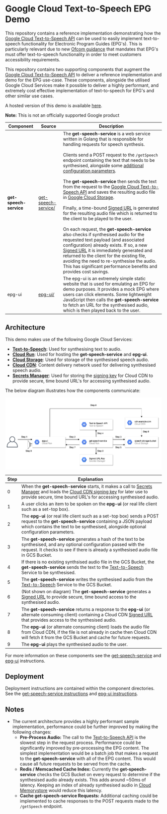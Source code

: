 # Google Cloud Text-to-Speech EPG Demo

This repository contains a reference implementation demonstrating how the [Google Cloud Text-to-Speech API](https://cloud.google.com/text-to-speech) can be used to easily implement text-to-speech functionality for Electronic Program Guides (EPG's). This is particularly relevant due to new [Ofcom guidance](https://www.ofcom.org.uk/__data/assets/pdf_file/0042/196989/epg-accessibility-report-2020.pdf) that mandates that EPG's must offer text-to-speech functionality in order to meet customers accessibility requirements.

This repository contains two supporting components that augment the [Google Cloud Text-to-Speech API](https://cloud.google.com/text-to-speech) to deliver a reference implementation and demo for the EPG use-case. These components, alongside the utilised Google Cloud Services make it possible to deliver a highly performant, and extremely cost effective implementation of text-to-speech for EPG's and other similar use cases.

A hosted version of this demo is available [here](https://epg.epg-text-to-speech.demos.maynard.io).

**Note:** This is not an officially supported Google product

| Component                     | Source                                                 |    Description  |
|---                            |---                                                     |---              |
| **get-speech-service**            | [get-speech-service/](get-speech-service/)             | The **get-speech-service** is a web service written in Golang that is responsible for handling requests for speech synthesis.<br><br>Clients send a POST request to the `/getSpeech` endpoint containing the text that needs to be synthesised, alongside some [additional configuration parameters](get-speech-service/README.md#request).<br><br>The **get-speech-service** then sends the text from the request to the [Google Cloud Text-to-Speech API](https://cloud.google.com/text-to-speech) and saves the resulting audio file in [Google Cloud Storage](https://cloud.google.com/storage).<br><br>Finally, a time-bound [Signed URL](https://cloud.google.com/cdn/docs/using-signed-urls) is generated for the resulting audio file which is returned to the client to be played to the user.<br><br>On each request, the **get-speech-service** also checks if synthesised audio for the requested text payload (and associated configuration) already exists. If so, a new [Signed URL](https://cloud.google.com/cdn/docs/using-signed-urls) it is immediately generated and returned to the client for the existing file, avoiding the need to re-synthesise the audio. This has significant performance benefits and provides cost savings.               |
| epg-ui                        | [epg-ui/](epg-ui/)                                     | The epg-ui is an extremely simple static website that is used for emulating an EPG for demo purposes. It provides a mock EPG where users can click elements. Some lightweight JavaScript then calls the **get-speech-service** to fetch an URL for the synthesised audio, which is then played back to the user.                |

## Architecture

This demo makes use of the following Google Cloud Services:
* **[Text-to-Speech](https://cloud.google.com/text-to-speech):** Used for synthesising text to audio. 
* **[Cloud Run](https://cloud.google.com/run)**: Used for hosting the **get-speech-service** and **epg-ui**.
* **[Cloud Storage](https://cloud.google.com/storage)**: Used for storage of the synthesised speech audio.
* **[Cloud CDN](https://cloud.google.com/cdn)**: Content delivery network used for delivering synthesised speech audio.
* **[Secrets Manager](https://cloud.google.com/secret-manager)**: Used for storing the [signing key](https://cloud.google.com/cdn/docs/private-content#how_urls_are_signed) for Cloud CDN to provide secure, time bound URL's for accessing synthesised audio.

The below diagram illustrates how the components communicate:

![Architecture Diagram](docs/architecture-diagram.png)

| Step                          | Explanation                                                                                                                                                                    |
|---                            |---                                                                                                                                                                             |
| 0                             | When the **get-speech-service** starts, it makes a call to [Secrets Manager](https://cloud.google.com/secret-manager) and loads the [Cloud CDN signing key](https://cloud.google.com/cdn/docs/private-content#how_urls_are_signed) for later use to provide secure, time bound URL's for accessing synthesised audio.   
| 1                             | A user clicks an item to be spoken on the **epg-ui** (or real life client such as a set-top box).                                                                                                                                                    |
| 2                             | The **epg-ui** (or real life client such as a set-top box) sends a POST request to the **get-speech-service** containing a JSON payload which contains the text to be synthesised, alongside optional configuration parameters.                                                                                                                                                                                                                                                                            |
| 3                             | The **get-speech-service** generates a hash of the text to be synthesised, and any optional configuration passed with the request. It checks to see if there is already a synthesised audio file in GCS Bucket.                                      |
| 4                             | If there is no existing synthsised audio file in the GCS Bucket, the **get-speech-service** sends the text to the [Text-to-Speech](https://cloud.google.com/text-to-speech) Service to be synthesised.                                               |
| 5                             | The **get-speech-service** writes the synthesised audio from the [Text-to-Speech](https://cloud.google.com/text-to-speech) Service to the GCS Bucket.                                                                                                |
| 6                             | (Not shown on diagram) The **get-speech-service** generates a [Signed URL](https://cloud.google.com/cdn/docs/using-signed-urls) to provide secure, time bound access to the synthesised audio.                                                                                                                                                                                                                                                                                 |
| 7                             | The **get-speech-service** returns a response to the **epg-ui** (or alternate consuming client) containing a Cloud CDN [Signed URL](https://cloud.google.com/cdn/docs/using-signed-urls) that provides access to the synthesised audio.                                                                                                                                                                                                                                                                                 |
| 8                             | The **epg-ui** (or alternate consuming client) loads the audio file from Cloud CDN, if the file is not already in cache then Cloud CDN will fetch it from the GCS Bucket and cache for future requests.                                              |
| 9                             | The **epg-ui** plays the synthesised audio to the user.                                                                                                                                                                                |

For more information on these components see the [get-speech-service](get-speech-service/) and [epg-ui](epg-ui/) instructions.

## Deployment

Deployment instructions are contained within the component directories. See the [get-speech-service instructions](get-speech-service/) and [epg-ui instructions](epg-ui/).

## Notes
* The current architecture provides a highly performant sample implementation, performance could be further improved by making the following changes:
  * **Pre-Process Audio:** The call to the [Text-to-Speech API](https://cloud.google.com/text-to-speech) is the slowest step in the request process. Performance could be significantly improved by pre-processing the EPG content. The simplest implementation would be a batch job that makes a request to the **get-speech-service** with all of the EPG content. This would cause all future requests to be served from the cache.
  * **Redis / Memcached Cache Index:** Currently the **get-speech-service** checks the GCS Bucket on every request to determine if the synthesised audio already exists. This adds around ~50ms of latency. Keeping an index of already synthesised audio in [Cloud Memorystore](https://cloud.google.com/memorystore) would reduce this latency.
  * **Cache get-speech-service Requests:** Additional caching could be implemented to cache responses to the POST requests made to the `/getSpeech` endpoint.